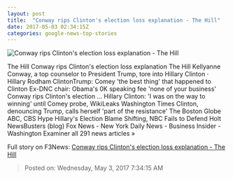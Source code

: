 ```yaml
---
layout: post
title:  "Conway rips Clinton's election loss explanation - The Hill"
date: 2017-05-03 02:34:15Z
categories: google-news-top-stories
---
```


![Conway rips Clinton's election loss explanation - The Hill](http://thehill.com/sites/default/files/conwaykellyanne_022317gn_lead.jpg)

The Hill Conway rips Clinton's election loss explanation The Hill Kellyanne Conway, a top counselor to President Trump, tore into Hillary Clinton · Hillary Rodham ClintonTrump: Comey 'the best thing' that happened to Clinton Ex-DNC chair: Obama's 0K speaking fee 'none of your business' Conway rips Clinton's election ... Hillary Clinton: 'I was on the way to winning' until Comey probe, WikiLeaks Washington Times Clinton, denouncing Trump, calls herself 'part of the resistance' The Boston Globe ABC, CBS Hype Hillary's Election Blame Shifting, NBC Fails to Defend Holt NewsBusters (blog) Fox News - New York Daily News - Business Insider - Washington Examiner all 291 news articles »


Full story on F3News: [Conway rips Clinton's election loss explanation - The Hill](http://www.f3nws.com/n/axMTdB)

> Posted on: Wednesday, May 3, 2017 7:34:15 AM
